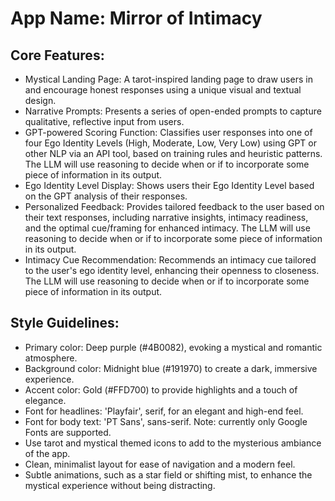 # **App Name**: Mirror of Intimacy

## Core Features:

- Mystical Landing Page: A tarot-inspired landing page to draw users in and encourage honest responses using a unique visual and textual design.
- Narrative Prompts: Presents a series of open-ended prompts to capture qualitative, reflective input from users.
- GPT-powered Scoring Function: Classifies user responses into one of four Ego Identity Levels (High, Moderate, Low, Very Low) using GPT or other NLP via an API tool, based on training rules and heuristic patterns. The LLM will use reasoning to decide when or if to incorporate some piece of information in its output.
- Ego Identity Level Display: Shows users their Ego Identity Level based on the GPT analysis of their responses.
- Personalized Feedback: Provides tailored feedback to the user based on their text responses, including narrative insights, intimacy readiness, and the optimal cue/framing for enhanced intimacy. The LLM will use reasoning to decide when or if to incorporate some piece of information in its output.
- Intimacy Cue Recommendation: Recommends an intimacy cue tailored to the user's ego identity level, enhancing their openness to closeness. The LLM will use reasoning to decide when or if to incorporate some piece of information in its output.

## Style Guidelines:

- Primary color: Deep purple (#4B0082), evoking a mystical and romantic atmosphere.
- Background color: Midnight blue (#191970) to create a dark, immersive experience.
- Accent color: Gold (#FFD700) to provide highlights and a touch of elegance.
- Font for headlines: 'Playfair', serif, for an elegant and high-end feel.
- Font for body text: 'PT Sans', sans-serif. Note: currently only Google Fonts are supported.
- Use tarot and mystical themed icons to add to the mysterious ambiance of the app.
- Clean, minimalist layout for ease of navigation and a modern feel.
- Subtle animations, such as a star field or shifting mist, to enhance the mystical experience without being distracting.